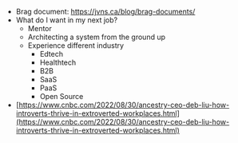 * Brag document: https://jvns.ca/blog/brag-documents/
* What do I want in my next job?
	* Mentor
	* Architecting a system from the ground up
	* Experience different industry
		* Edtech
		* Healthtech
		* B2B
		* SaaS
		* PaaS
		* Open Source
* [https://www.cnbc.com/2022/08/30/ancestry-ceo-deb-liu-how-introverts-thrive-in-extroverted-workplaces.html](https://www.cnbc.com/2022/08/30/ancestry-ceo-deb-liu-how-introverts-thrive-in-extroverted-workplaces.html)